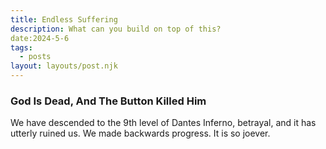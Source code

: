 ```yaml
---
title: Endless Suffering
description: What can you build on top of this?
date:2024-5-6
tags:
  - posts
layout: layouts/post.njk
---
```


### God Is Dead, And The Button Killed Him

We have descended to the 9th level of Dantes Inferno, betrayal, and it has utterly ruined us. We made backwards progress. It is so joever. 